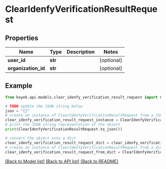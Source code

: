 # ClearIdenfyVerificationResultRequest


## Properties

Name | Type | Description | Notes
------------ | ------------- | ------------- | -------------
**user_id** | **str** |  | [optional] 
**organization_id** | **str** |  | [optional] 

## Example

```python
from koyeb.api.models.clear_idenfy_verification_result_request import ClearIdenfyVerificationResultRequest

# TODO update the JSON string below
json = "{}"
# create an instance of ClearIdenfyVerificationResultRequest from a JSON string
clear_idenfy_verification_result_request_instance = ClearIdenfyVerificationResultRequest.from_json(json)
# print the JSON string representation of the object
print(ClearIdenfyVerificationResultRequest.to_json())

# convert the object into a dict
clear_idenfy_verification_result_request_dict = clear_idenfy_verification_result_request_instance.to_dict()
# create an instance of ClearIdenfyVerificationResultRequest from a dict
clear_idenfy_verification_result_request_from_dict = ClearIdenfyVerificationResultRequest.from_dict(clear_idenfy_verification_result_request_dict)
```
[[Back to Model list]](../README.md#documentation-for-models) [[Back to API list]](../README.md#documentation-for-api-endpoints) [[Back to README]](../README.md)


